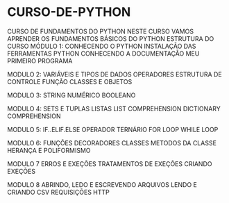 # CURSO-DE-PYTHON
CURSO DE FUNDAMENTOS DO PYTHON
NESTE CURSO VAMOS APRENDER OS FUNDAMENTOS BÁSICOS DO PYTHON
ESTRUTURA DO CURSO
MÓDULO 1:
CONHECENDO O PYTHON
INSTALAÇÃO DAS FERRAMENTAS PYTHON
CONHECENDO A DOCUMENTAÇÃO
MEU PRIMEIRO PROGRAMA

MODULO 2:
VARIÁVEIS E TIPOS DE DADOS
OPERADORES
ESTRUTURA DE CONTROLE
FUNÇÃO
CLASSES E OBJETOS

MODULO 3:
STRING
NUMÉRICO
BOOLEANO

MODULO 4:
SETS E TUPLAS
LISTAS
LIST COMPREHENSION
DICTIONARY COMPREHENSION

MODULO 5:
IF..ELIF.ELSE
OPERADOR TERNÁRIO
FOR LOOP
WHILE LOOP

MODULO 6:
FUNÇÕES
DECORADORES
CLASSES
METODOS DA CLASSE
HERANÇA E POLIFORMISMO

MODULO 7
ERROS E EXEÇÕES
TRATAMENTOS DE EXEÇÕES
CRIANDO EXEÇÕES

MODULO 8
ABRINDO, LEDO E ESCREVENDO ARQUIVOS
LENDO E CRIANDO CSV
REQUISIÇÕES HTTP



